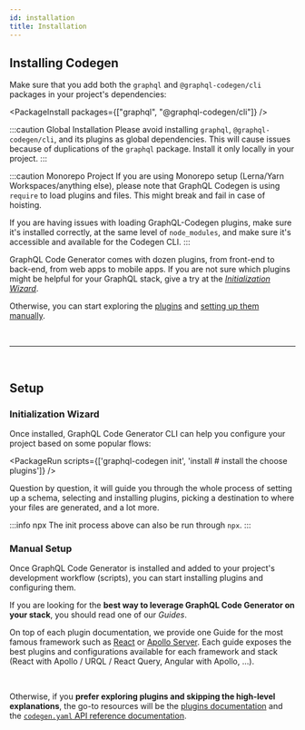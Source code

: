 ```yaml
---
id: installation
title: Installation
---
```


## Installing Codegen

Make sure that you add both the `graphql` and `@graphql-codegen/cli` packages in your project's dependencies:

<PackageInstall packages={["graphql", "@graphql-codegen/cli"]} />

:::caution Global Installation
Please avoid installing `graphql`, `@graphql-codegen/cli`, and its plugins as global dependencies. This will cause issues because of duplications of the `graphql` package. Install it only locally in your project.
:::

:::caution Monorepo Project
If you are using Monorepo setup (Lerna/Yarn Workspaces/anything else), please note that GraphQL Codegen is using `require` to load plugins and files. This might break and fail in case of hoisting.

If you are having issues with loading GraphQL-Codegen plugins, make sure it's installed correctly, at the same level of `node_modules`, and make sure it's accessible and available for the Codegen CLI.
:::


GraphQL Code Generator comes with dozen plugins, from front-end to back-end, from web apps to mobile apps.
If you are not sure which plugins might be helpful for your GraphQL stack, give a try at the [_Initialization Wizard_](#initialization-wizard).

Otherwise, you can start exploring the [plugins](/plugins) and [setting up them manually](#manual-setup).

<p>&nbsp;</p>

----

<p>&nbsp;</p>

## Setup

### Initialization Wizard

Once installed, GraphQL Code Generator CLI can help you configure your project based on some popular flows:


<PackageRun scripts={['graphql-codegen init', 'install # install the choose plugins']} />


Question by question, it will guide you through the whole process of setting up a schema, selecting and installing plugins, picking a destination to where your files are generated, and a lot more.

:::info npx
The init process above can also be run through `npx`.
:::


### Manual Setup

Once GraphQL Code Generator is installed and added to your project's development workflow (scripts), you can start installing plugins and configuring them.

If you are looking for the **best way to leverage GraphQL Code Generator on your stack**, you should read one of our _Guides_.

On top of each plugin documentation, we provide one Guide for the most famous framework such as [React](/docs/guides/react) or [Apollo Server](/docs/guides/graphql-server-apollo-yoga).
Each guide exposes the best plugins and configurations available for each framework and stack (React with Apollo / URQL / React Query, Angular with Apollo, ...).

<br />

Otherwise, if you **prefer exploring plugins and skipping the high-level explanations**, the go-to resources will be the [plugins documentation](/plugins) and the [`codegen.yaml` API reference documentation](/docs/config-reference/codegen-config).
